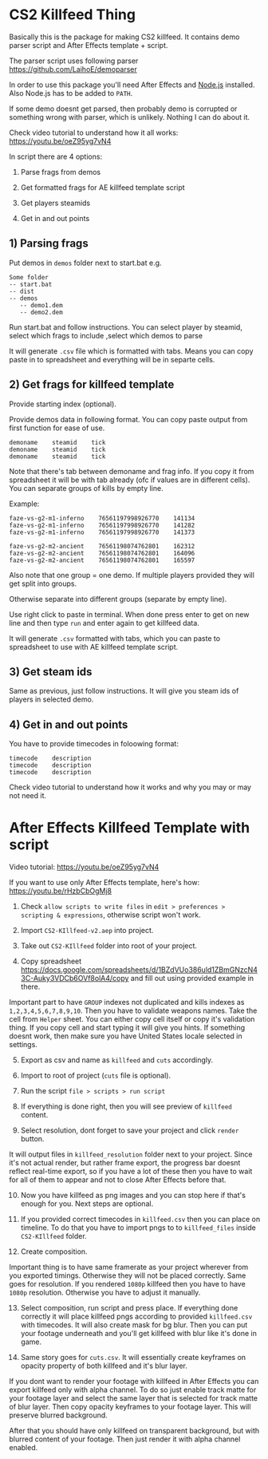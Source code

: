 # CS2 Killfeed Thing

Basically this is the package for making CS2 killfeed. It contains demo parser script and After Effects template + script.

The parser script uses following parser https://github.com/LaihoE/demoparser

In order to use this package you'll need After Effects and [Node.js](https://nodejs.org/en/download/current) installed. Also Node.js has to be added to `PATH`.

If some demo doesnt get parsed, then probably demo is corrupted or something wrong with parser, which is unlikely. Nothing I can do about it.

Check video tutorial to understand how it all works: https://youtu.be/oeZ95yg7vN4

In script there are 4 options:

1. Parse frags from demos

2. Get formatted frags for AE killfeed template script

3. Get players steamids

4. Get in and out points

## 1) Parsing frags

Put demos in `demos` folder next to start.bat e.g.

```
Some folder
-- start.bat
-- dist
-- demos
   -- demo1.dem
   -- demo2.dem
```

Run start.bat and follow instructions.
You can select player by steamid, select which frags to include ,select which demos to parse

It will generate `.csv` file which is formatted with tabs. Means you can copy paste in to spreadsheet and everything will be in separte cells.

## 2) Get frags for killfeed template

Provide starting index (optional).

Provide demos data in following format. You can copy paste output from first function for ease of use.

```
demoname    steamid    tick
demoname    steamid    tick
demoname    steamid    tick
```

Note that there's tab between demoname and frag info. If you copy it from spreadsheet it will be with tab already (ofc if values are in different cells). You can separate groups of kills by empty line.

Example:

```
faze-vs-g2-m1-inferno    76561197998926770    141134
faze-vs-g2-m1-inferno    76561197998926770    141282
faze-vs-g2-m1-inferno    76561197998926770    141373

faze-vs-g2-m2-ancient    76561198074762801    162312
faze-vs-g2-m2-ancient    76561198074762801    164096
faze-vs-g2-m2-ancient    76561198074762801    165597
```

Also note that one group = one demo. If multiple players provided they will get split into groups.

Otherwise separate into different groups (separate by empty line).

Use right click to paste in terminal.
When done press enter to get on new line and then type `run` and enter again to get killfeed data.

It will generate `.csv` formatted with tabs, which you can paste to spreadsheet to use with AE killfeed template script.

## 3) Get steam ids

Same as previous, just follow instructions. It will give you steam ids of players in selected demo.

## 4) Get in and out points

You have to provide timecodes in foloowing format:

```
timecode	description
timecode	description
timecode	description
```

Check video tutorial to understand how it works and why you may or may not need it.

# After Effects Killfeed Template with script

Video tutorial: https://youtu.be/oeZ95yg7vN4

If you want to use only After Effects template, here's how:
https://youtu.be/rHzbCbOgMj8

1. Check `allow scripts to write files` in `edit > preferences > scripting & expressions`, otherwise script won't work.

2. Import `CS2-KIllfeed-v2.aep` into project.

3. Take out `CS2-KIllfeed` folder into root of your project.

4. Copy spreadsheet https://docs.google.com/spreadsheets/d/1BZdVUo386uld1ZBmGNzcN43C-Auky3VDCb6OVf8olA4/copy and fill out using provided example in there.

Important part to have `GROUP` indexes not duplicated and kills indexes as `1,2,3,4,5,6,7,8,9,10`. Then you have to validate weapons names. Take the cell from `Helper` sheet. You can either copy cell itself or copy it's validation thing. If you copy cell and start typing it will give you hints. If something doesnt work, then make sure you have United States locale selected in settings.

5. Export as csv and name as `killfeed` and `cuts` accordingly.

6. Import to root of project (`cuts` file is optional).

7. Run the script `file > scripts > run script`

8. If everything is done right, then you will see preview of `killfeed` content.

9. Select resolution, dont forget to save your project and click `render` button.

It will output files in `killfeed_resolution` folder next to your project. Since it's not actual render, but rather frame export, the progress bar doesnt reflect real-time export, so if you have a lot of these then you have to wait for all of them to appear and not to close After Effects before that.

10. Now you have killfeed as png images and you can stop here if that's enough for you. Next steps are optional.

11. If you provided correct timecodes in `killfeed.csv` then you can place on timeline. To do that you have to import pngs to to `killfeed_files` inside `CS2-KIllfeed` folder.

12. Create composition.

Important thing is to have same framerate as your project wherever from you exported timings. Otherwise they will not be placed correctly. Same goes for resolution. If you rendered `1080p` killfeed then you have to have `1080p` resolution. Otherwise you have to adjust it manually.

13. Select composition, run script and press place. If everything done correctly it will place killfeed pngs according to provided `killfeed.csv` with timecodes. It will also create mask for bg blur. Then you can put your footage underneath and you'll get killfeed with blur like it's done in game.

14. Same story goes for `cuts.csv`. It will essentially create keyframes on opacity property of both killfeed and it's blur layer.

If you dont want to render your footage with killfeed in After Effects you can export killfeed only with alpha channel. To do so just enable track matte for your footage layer and select the same layer that is selected for track matte of blur layer. Then copy opacity keyframes to your footage layer. This will preserve blurred background.

After that you should have only killfeed on transparent background, but with blurred content of your footage. Then just render it with alpha channel enabled.
